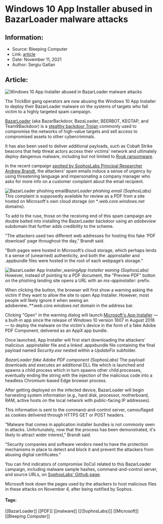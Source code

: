 # Windows 10 App Installer abused in BazarLoader malware attacks
### 

## Information:
+ Source: Bleeping Computer
+ Link: [article](https://www.bleepingcomputer.com/news/security/windows-10-app-installer-abused-in-bazarloader-malware-attacks/)
+ Date: November 11, 2021
+ Author: Sergiu Gatlan


## Article:
![Windows 10 App Installer abused in BazarLoader malware attacks](https://www.bleepstatic.com/content/hl-images/2021/04/16/malware-phishing-header.jpg)


The TrickBot gang operators are now abusing the Windows 10 App Installer to deploy their BazarLoader malware on the systems of targets who fall victim to a highly targeted spam campaign.


[BazarLoader](https://www.bleepingcomputer.com/tag/bazarloader/) (aka BazarBackdoor, BazaLoader, BEERBOT, KEGTAP, and Team9Backdoor) is a [stealthy backdoor Trojan](https://www.bleepingcomputer.com/news/security/bazarbackdoor-trickbot-gang-s-new-stealthy-network-hacking-malware/) commonly used to compromise the networks of high-value targets and sell access to compromised assets to other cybercriminals.


It has also been used to deliver additional payloads, such as Cobalt Strike beacons that help threat actors access their victims' network and ultimately deploy dangerous malware, including but not limited to [Ryuk ransomware](https://www.bleepingcomputer.com/news/security/bazarloader-used-to-deploy-ryuk-ransomware-on-high-value-targets/).


In the recent campaign [spotted by SophosLabs Principal Researcher Andrew Brandt](http://news.sophos.com/en-us/2021/11/11/bazarloader-call-me-back-attack-abuses-windows-10-apps-mechanism/), the attackers' spam emails induce a sense of urgency by using threatening language and impersonating a company manager who asks for more info on a customer complaint about the email recipient.



![BazarLoader phishing email](https://www.bleepstatic.com/images/news/u/1109292/2021/BazarLoader_phishing_email.png)*BazarLoader phishing email (SophosLabs)*
This complaint is supposedly available for review as a PDF from a site hosted on Microsoft's own cloud storage (on **.web.core.windows.net* domains).


To add to the ruse, those on the receiving end of this spam campaign are double baited into installing the BazarLoader backdoor using an *adobeview* subdomain that further adds credibility to the scheme.


"The attackers used two different web addresses for hosting this fake 'PDF download' page throughout the day," Brandt said.


"Both pages were hosted in Microsoft’s cloud storage, which perhaps lends it a sense of (unearned) authenticity, and both the .appinstaller and .appbundle files were hosted in the root of each webpage’s storage."



![BazarLoader App Installer_waning](https://www.bleepstatic.com/images/news/u/1109292/2021/BazarLoader_app_installer_waning.png)*App Installer waning (SophosLabs)*
However, instead of pointing to a PDF document, the "Preview PDF" button on the phishing landing site opens a URL with an *ms-appinstaller:* prefix.


When clicking the button, the browser will first show a warning asking the victim if they want to allow the site to open App Installer. However, most people will likely ignore it when seeing an adobeview.*.**.web.core.windows.net* domain in the address bar.


Clicking "Open" in the warning dialog will launch [Microsoft's App Installer](https://docs.microsoft.com/en-us/windows/msix/app-installer/app-installer-root) — a built-in app since the release of Windows 10 version 1607 in August 2016 — to deploy the malware on the victim's device in the form of a fake Adobe PDF Component, delivered as an AppX app bundle.


Once launched, App Installer will first start downloading the attackers' malicious .appinstaller file and a linked .appxbundle file containing the final payload named *Security.exe* nested within a *UpdateFix* subfolder.



![BazarLoader fake Adobe PDF component](data:image/gif;base64,R0lGODlhAQABAAAAACH5BAEKAAEALAAAAAABAAEAAAICTAEAOw==)*BazarLoader fake Adobe PDF component (SophosLabs)*
The payload downloads and executes an additional DLL file which is launched and spawns a child process which in turn spawns other child processes, eventually ending the string with the injection of the malicious code into a headless Chromium-based Edge browser process.


After getting deployed on the infected device, BazarLoader will begin harvesting system information (e.g., hard disk, processor, motherboard, RAM, active hosts on the local network with public-facing IP addresses).


This information is sent to the command-and-control server, camouflaged as cookies delivered through HTTPS GET or POST headers.


"Malware that comes in application installer bundles is not commonly seen in attacks. Unfortunately, now that the process has been demonstrated, it's likely to attract wider interest," Brandt said.


"Security companies and software vendors need to have the protection mechanisms in place to detect and block it and prevent the attackers from abusing digital certificates."


You can find indicators of compromise (IoCs) related to this BazarLoader campaign, including malware sample hashes, command-and-control server, and source URLs, on [SophosLabs' Github page](https://github.com/sophoslabs/IoCs/blob/master/Troj-BazarBackdoor.csv).


Microsoft took down the pages used by the attackers to host malicious files in these attacks on November 4, after being notified by Sophos.




#### Tags:
[[BazarLoader]] [[PDF]] [[malware]] [[(SophosLabs)]] [[Microsoft]] [[Bleeping Computer]]
